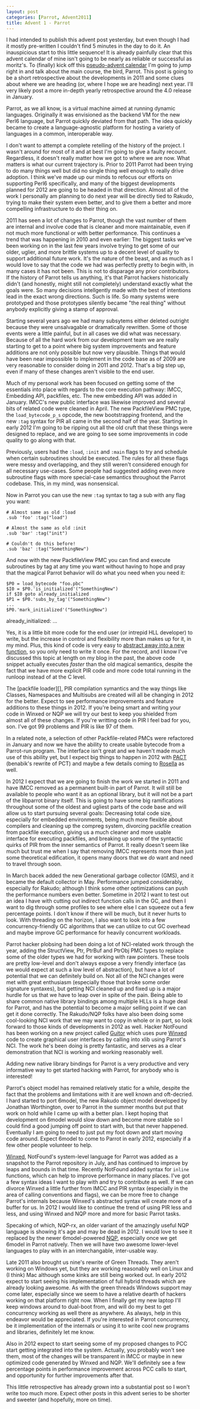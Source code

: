 ```yaml
---
layout: post
categories: [Parrot, Advent2011]
title: Advent 1 - Parrot
---
```


I had intended to publish this advent post yesterday, but even though I had it
mostly pre-written I couldn't find 5 minutes in the day to do it. An
inauspicious start to this little sequence! It is already painfully clear that
this advent calendar of mine isn't going to be nearly as reliable or successful
as moritz's. To (finally) kick off this [pseudo-advent calendar][advent_main]
I'm going to jump right in and talk about the main course, the bird, Parrot.
This post is going to be a short retrospective about the developments in 2011
and some clues about where we are heading (or, where I hope we are heading) next
year. I'll very likely post a more in-depth yearly retrospective around the 4.0
release in January.

[advent_main]: /2011/12/08/advent_calendar.html

Parrot, as we all know, is a virtual machine aimed at running dynamic
languages. Originally it was envisioned as the backend VM for the new Perl6
language, but Parrot quickly deviated from that path. The idea quickly became
to create a language-agnostic platform for hosting a variety of languages
in a common, interoperable way.

I don't want to attempt a complete retelling of the history of the project. I
wasn't around for most of it and at best I'm going to give a faulty recount.
Regardless, it doesn't really matter how we got to where we are now. What
matters is what our current trajectory is. Prior to 2011 Parrot had been trying
to do many things well but did no single thing well enough to really drive
adoption. I think we've made up our minds to refocus our efforts on supporting
Perl6 specifically, and many of the biggest developments planned for 2012 are
going to be headed in that direction. Almost all of the work I personally am
planning to do next year will be directly tied to Rakudo, trying to make their
system even better, and to give them a better and more compelling infrastructure
to do their thing on.

2011 has seen a lot of changes to Parrot, though the vast number of them are
internal and involve code that is cleaner and more maintainable, even if not
much more functional or with better performance. This continues a trend that
was happening in 2010 and even earlier: The biggest tasks we've been working on
in the last few years involve trying to get some of our older, uglier, and more
brittle systems up to a decent level of quality to support additional future
work. It's the nature of the beast, and as much as I would love to say that the
code we had was perfectly pretty to begin with, in many cases it has not been.
This is not to disparage any prior contributors. If the history of Parrot tells
us anything, it's that Parrot hackers historically didn't (and honestly, might
still not completely) understand exactly what the goals were. So many decisions
intellgently made with the best of intentions lead in the exact wrong
directions. Such is life. So many systems were prototyped and those prototypes
silently became "the real thing" without anybody explicitly giving a stamp of
approval.

Starting several years ago we had many subsytems either deleted outright because
they were unsalvagable or dramatically rewritten. Some of those events were a
little painful, but in all cases we did what was necessary. Because of all the
hard work from our development team we are really starting to get to a point
where big system improvements and feature additions are not only possible but
now very plausible. Things that would have been near impossible to implement in
the code base as of 2009 are very reasonable to consider doing in 2011 and 2012.
That's a big step up, even if many of these changes aren't visible to the end
user.

Much of my personal work has been focused on getting some of the essentials into
place with regards to the core execution pathway: IMCC, Embedding API,
packfiles, etc. The new embedding API was added in January. IMCC's new public
interface was likewise improved and several bits of related code were cleaned in
April. The new PackfileView PMC type, the `load_bytecode_p_s` opcode, the new
bootstrapping frontend, and the new `:tag` syntax for PIR all came in the
second half of the year. Starting in early 2012 I'm going to be ripping out
all the old cruft that these things were designed to replace, and we are going
to see some improvements in code quality to go along with that.

Previously, users had the `:load`, `:init` and `:main` flags to try and schedule
when certain subroutines should be executed. The rules for all these flags were
messy and overlapping, and they still weren't considered enough for all
necessary use-cases. Some people had suggested adding even more subroutine flags
with more special-case semantics throughout the Parrot codebase. This, in my
mind, was nonsensical.

Now in Parrot you can use the new `:tag` syntax to tag a sub with any flag you
want:

    # Almost same as old :load
    .sub 'foo' :tag("load")

    # Almost the same as old :init
    .sub 'bar' :tag("init")

    # Couldn't do this before!
    .sub 'baz' :tag("SomethingNew")

And now with the new PackfileView PMC you can find and execute subroutines by
tag at any time you want without having to hope and pray that the magical Parrot
behavior will do what you need when you need it:

    $P0 = load_bytecode "foo.pbc"
    $I0 = $P0.'is_initialized'("SomethingNew")
    if $I0 goto already_initialized
    $P1 = $P0.'subs_by_tag'("SomethingNew")
    ...
    $P0.'mark_initialized'("SomethingNew")
  already_initialized:
    ...

Yes, it is a little bit more code for the end user (or intrepid HLL developer)
to write, but the increase in control and flexibility more than makes up for it,
in my mind. Plus, this kind of code is very easy to
[abstract away into a new function][init_bytecode], so you only need to write it
once. For the record, and I know I've discussed this topic at length on my blog
in the past, the above code snippet actually executes *faster* than the old
magical semantics, despite the fact that we have more explicit PIR code and more
code total running in the runloop instead of at the C level.

[init_bytecode]: https://github.com/Whiteknight/Rosella/blob/master/src/core/Rosella.winxed#L168

The [packfile loader][], PIR compilation symantics and the way things like
Classes, Namespaces and Multisubs are created will all be changing in 2012
for the better. Expect to see performance improvements and feature
additions to these things in 2012. If you're being smart and writing your code
in Winxed or NQP we will try our best to keep you shielded from almost all of
these changes. If you're writting code in PIR I feel bad for you, son. I've got
99 problems and PIR is like 97 of them.

[packfile_loader]: /2011/08/17/sub-first-steps.html

In a related note, a selection of other Packfile-related PMCs were refactored
in January and now we have the ability to create usable bytecode from a
Parrot-run program. The interface isn't great and we haven't made much use of
this ability yet, but I expect big things to happen in 2012 with [PACT][]
(benabik's rewrite of PCT) and maybe a few details coming to [Rosella][] as well.

[PACT]: http://github.com/parrot/PACT
[Rosella]: http://github.com/Whiteknight/Rosella

In 2012 I expect that we are going to finish the work we started in 2011 and
have IMCC removed as a permanent built-in part of Parrot. It will still be
available to people who want it as an optional library, but it will not be a
part of the libparrot binary itself. This is going to have some big
ramifications throughout some of the oldest and ugliest parts of the code base
and will allow us to start pursuing several goals: Decreasing total code size,
especially for embedded environments, being much more flexible about
compilers and cleaning up the compreg system, divorcing packfile creation from
packfile execution, giving us a much cleaner and more usable interface
for executing packfiles, and breaking up some of the syntactic quirks of PIR
from the inner semantics of Parrot. It really doesn't seem like much but trust
me when I say that removing IMCC represents more than just some theoretical
edification, it opens many doors that we *do* want and need to travel through
soon.

In March bacek added the new Generational garbage collector (GMS), and it
became the default collector in May. Performance jumped considerably,
especially for Rakudo; although I think some other optimizations can push
the performance numbers even better. Sometime in 2012 I want to test out an
idea I have with cutting out indirect function calls in the GC, and then I
want to dig through some profiles to see where else I can squeeze out a few
percentage points. I don't know if there will be much, but it never hurts to
look. With threading on the horizon, I also want to look into a few
concurrency-friendly GC algorithms that we can utilize to cut GC overhead and
maybe improve GC performance for heavily concurrent workloads.

Parrot hacker plobsing had been doing a lot of NCI-related work through the
year, adding the StructView, Ptr, PtrBuf and PtrObj PMC types to replace
some of the older types we had for working with raw pointers. These tools
are pretty low-level and don't always expose a very friendly interface (as we
would expect at such a low level of abstraction), but have a lot of
potential that we can definitely build on. Not all of the NCI changes were
met with great enthusiasm (especially those that broke some order signature
syntaxes), but getting NCI cleaned up and fixed up is a major hurdle for us
that we have to leap over in spite of the pain. Being able to share common
native library bindings among multiple HLLs is a huge deal for Parrot, and
has the potential to become a major selling point if we can get it done
correctly. The Rakudo/NQP folks have also been doing some cool-looking NCI work
that we may want to copy in whole or in part, so look forward to those kinds of
developments in 2012 as well. Hacker NotFound has been working on a new project
called [Guitor][] which uses pure [Winxed][] code to create graphical user
interfaces by calling into xlib using Parrot's NCI. The work he's been doing is
pretty fantastic, and serves as a clear demonstration that NCI is working and
working reasonably well.

[Guitor]: http://github.com/NotFound/Guitor
[Winxed]: http://github.com/NotFound/winxed

Adding new native library bindings for Parrot is a very productive and very
informative way to get started hacking with Parrot, for anybody who is
interested!

Parrot's object model has remained relatively static for a while, despite the
fact that the problems and limitations with it are well known and oft-decried. I
hard started to port 6model, the new Rakudo object model developed by Jonathan
Worthington, over to Parrot in the summer months but put that work on hold while
I came up with a better plan. I kept hoping that development on 6model would
slow down and become more stable so I could find a good jumping off point to
start with, but that never happened. Eventually I am going to need to just
put my foot down and start moving code around. Expect 6model to come to Parrot
in early 2012, especially if a few other people volunteer to help.

[Winxed][], NotFound's system-level language for Parrot was added as a snapshot
to the Parrot repository in July, and has continued to improve by leaps and
bounds in that time. Recently NotFound added syntax for `inline` functions,
which can help to improve performance in many places. I've got a few syntax
ideas I want to play with and try to contribute as well. If we can divorce
Winxed a little further from IMCC and PIR syntax (especially in the area of
calling conventions and flags), we can be more free to change Parrot's
internals because Winxed's abstracted syntax will create more of a buffer for
us. In 2012 I would like to continue the trend of using PIR less and less, and
using Winxed and NQP more and more for basic Parrot tasks.

Specaking of which, NQP-rx, an older variant of the amazingly useful NQP
language is showing it's age and may be dead in 2012. I would love to see it
replaced by the newer 6model-powered [NQP][], especially once we get 6model in
Parrot natively. Then we will have two awesome lower-level languages to play
with in an interchangable, inter-usable way.

[NQP]: http://github.com/perl6/NQP

Late 2011 also brought us nine's rewrite of Green Threads. They aren't working
on Windows yet, but they are working reasonably well on Linux and (I think)
Mac although some kinks are still being worked out. In early 2012 expect to
start seeing his implementation of full hybrid threads which are already
looking awesome. As with the green threads Windows support may come later,
especially since we seem to have a relative dearth of hackers working on that
platform right now. When I finally get my new laptop I'll keep windows around to
dual-boot from, and will do my best to get concurrency working as well there as
anywhere. As always, help in this endeavor would be appreciated. If you're
interested in Parrot concurrency, be it implementation of the internals or
using it to write cool new programs and libraries, definitely let me know.

Also in 2012 expect to start seeing some of my proposed changes to PCC start
getting integrated into the system. Actually, you probably won't see them,
most of the changes will be transparent in IMCC or maybe in new optimized code
generated by Winxed and NQP. We'll definitely see a few percentage points in
performance improvement across PCC calls to start, and opportunity for further
improvements after that.

This little retrospective has already grown into a substantial post so I won't
write too much more. Expect other posts in this advent series to be shorter
and sweeter (and hopefully, more on time).
